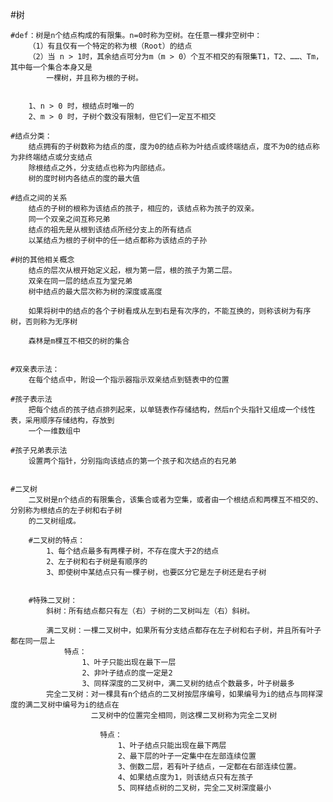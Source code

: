 
#树

	#def：树是n个结点构成的有限集。n=0时称为空树。在任意一棵非空树中：
		（1）有且仅有一个特定的称为根（Root）的结点
		（2）当 n > 1时，其余结点可分为m（m > 0）个互不相交的有限集T1，T2、……、Tm，其中每一个集合本身又是
			一棵树，并且称为根的子树。


		1、n > 0 时，根结点时唯一的
		2、m > 0 时，子树个数没有限制，但它们一定互不相交

	#结点分类：
		结点拥有的子树数称为结点的度，度为0的结点称为叶结点或终端结点，度不为0的结点称为非终端结点或分支结点
		除根结点之外，分支结点也称为内部结点。
		树的度时树内各结点的度的最大值

	#结点之间的关系
		结点的子树的根称为该结点的孩子，相应的，该结点称为孩子的双亲。
		同一个双亲之间互称兄弟
		结点的祖先是从根到该结点所经分支上的所有结点
		以某结点为根的子树中的任一结点都称为该结点的子孙

	#树的其他相关概念
		结点的层次从根开始定义起，根为第一层，根的孩子为第二层。
		双亲在同一层的结点互为堂兄弟
		树中结点的最大层次称为树的深度或高度

		如果将树中的结点的各个子树看成从左到右是有次序的，不能互换的，则称该树为有序树，否则称为无序树

		森林是m棵互不相交的树的集合


	#双亲表示法：
		在每个结点中，附设一个指示器指示双亲结点到链表中的位置

	#孩子表示法
		把每个结点的孩子结点排列起来，以单链表作存储结构，然后n个头指针又组成一个线性表，采用顺序存储结构，存放到
		一个一维数组中

	#孩子兄弟表示法
		设置两个指针，分别指向该结点的第一个孩子和次结点的右兄弟


	#二叉树
		二叉树是n个结点的有限集合，该集合或者为空集，或者由一个根结点和两棵互不相交的、分别称为根结点的左子树和右子树
		的二叉树组成。

		#二叉树的特点：
			1、每个结点最多有两棵子树，不存在度大于2的结点
			2、左子树和右子树是有顺序的
			3、即使树中某结点只有一棵子树，也要区分它是左子树还是右子树


		#特殊二叉树：
			斜树：所有结点都只有左（右）子树的二叉树叫左（右）斜树。

			满二叉树：一棵二叉树中，如果所有分支结点都存在左子树和右子树，并且所有叶子都在同一层上
				特点：
					1、叶子只能出现在最下一层
					2、非叶子结点的度一定是2
					3、同样深度的二叉树中，满二叉树的结点个数最多，叶子树最多
			完全二叉树：对一棵具有n个结点的二叉树按层序编号，如果编号为i的结点与同样深度的满二叉树中编号为i的结点在
					  二叉树中的位置完全相同，则这棵二叉树称为完全二叉树

					  	特点：
					  		1、叶子结点只能出现在最下两层
					  		2、最下层的叶子一定集中在左部连续位置
					  		3、倒数二层，若有叶子结点，一定都在右部连续位置。
					  		4、如果结点度为1，则该结点只有左孩子
					  		5、同样结点树的二叉树，完全二叉树深度最小
		